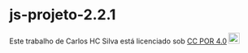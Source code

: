 # js-projeto-2.2.1

<p xmlns:cc="http://creativecommons.org/ns#" >Este trabalho de <span property="cc:attributionName">Carlos HC Silva</span> está licenciado sob <a href="https:/ /creativecommons.org/licenses/by/4.0/?ref=chooser-v1" target="_blank" rel="license noopener noreferrer" style="display:inline-block;">CC POR 4.0<img style="height :22px!importante;margem esquerda:3px;alinhamento vertical:texto inferior;" src="https://mirrors.creativecommons.org/presskit/icons/cc.svg?ref=chooser-v1" alt=""><img style="height:22px!important;margin-left:3px;vertical -align:texto inferior;" src="https://mirrors.creativecommons.org/presskit/icons/by.svg?ref=chooser-v1" alt=""></a></p>
